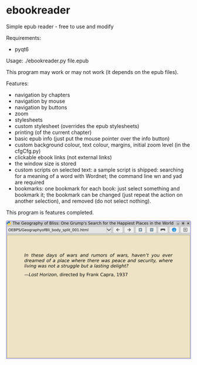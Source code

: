 # ebookreader
Simple epub reader - free to use and modify

Requirements:
- pyqt6

Usage: ./ebookreader.py file.epub

This program may work or may not work (it depends on the epub files).

Features:
- navigation by chapters
- navigation by mouse
- navigation by buttons
- zoom
- stylesheets
- custom stylesheet (overrides the epub stylesheets)
- printing (of the current chapter)
- basic epub info (just put the mouse pointer over the info button)
- custom background colour, text colour, margins, initial zoom level (in the cfgCfg.py)
- clickable ebook links (not external links)
- the window size is stored
- custom scripts on selected text: a sample script is shipped: searching for a meaning of a word with Wordnet; the command line wn and yad are required
- bookmarks: one bookmark for each book: just select something and bookmark it; the bookmark can be changed (just repeat the action on another selection), and removed (do not select nothing).

This program is features completed.

![My image](https://github.com/frank038/ebookreader/blob/main/screenshot01.jpg)
